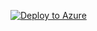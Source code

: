 [![Deploy to Azure](https://aka.ms/deploytoazurebutton)](https://portal.azure.com/#create/Microsoft.Template/uri/https%3A%2F%2Fraw.githubusercontent.com%2Famk-cgill%2Farm-templates%2Fmaster%2F01-Key-Vault-Retrieve-Secret%2Fazuredeploy.json)